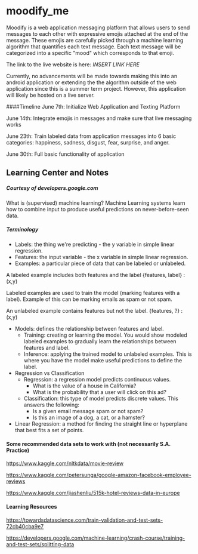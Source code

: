 # moodify_me
Moodify is a web application messaging platform that allows users to send messages to each other with expressive emojis attached at the end of the message. These emojis are carefully picked through a machine learning algorithm that quantifies each text message. Each text message will be categorized into a specific "mood" which corresponds to that emoji. 

The link to the live website is here: *INSERT LINK HERE*

Currently, no advancements will be made towards making this into an android application or extending the the algorithm outside of the web application since this is a summer term project. However, this application will likely be hosted on a live server.

####Timeline
June 7th: Initialize Web Application and Texting Platform

June 14th: Integrate emojis in messages and make sure that live messaging works

June 23th: Train labeled data from application messages into 6 basic categories: happiness, sadness, disgust, fear, surprise, and anger.

June 30th: Full basic functionality of application

## Learning Center and Notes
##### Courtesy of developers.google.com
What is (supervised) machine learning? Machine Learning systems learn how to combine input to produce useful predictions on never-before-seen data.

##### Terminology
* Labels: the thing we're predicting - the y variable in simple linear regression.
* Features: the input variable - the x variable in simple linear regression. 
* Examples: a particular piece of data that can be labeled or unlabeled. 

A labeled example includes both features and the label {features, label} : (x,y)

Labeled examples are used to train the model (marking features with a label). Example of this can be marking emails as spam or not spam.

An unlabeled example contains features but not the label. {features, ?} : (x,y)

* Models: defines the relationship between features and label. 
    * Training: creating or learning the model. You would show modeled labeled examples to gradually learn the relationships between features and label.
    * Inference: applying the trained model to unlabeled examples. This is where you have the model make useful predictions to define the label.
* Regression vs Classification
    * Regression: a regression model predicts continuous values. 
        * What is the value of a house in California?
        * What is the probability that a user will click on this ad?
    * Classification: this type of model predicts discrete values. This answers the following:
        * Is a given email message spam or not spam?
        * Is this an image of a dog, a cat, or a hamster?
* Linear Regression: a method for finding the straight line or hyperplane that best fits a set of points.    

#### Some recommended data sets to work with (not necessarily S.A. Practice)
https://www.kaggle.com/nltkdata/movie-review

https://www.kaggle.com/petersunga/google-amazon-facebook-employee-reviews

https://www.kaggle.com/jiashenliu/515k-hotel-reviews-data-in-europe


#### Learning Resources

https://towardsdatascience.com/train-validation-and-test-sets-72cb40cba9e7

https://developers.google.com/machine-learning/crash-course/training-and-test-sets/splitting-data